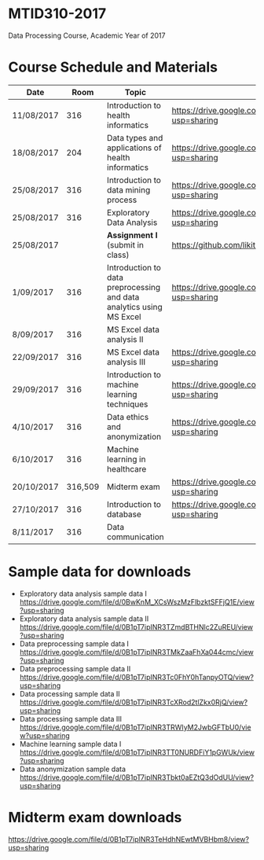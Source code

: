 # MTID310-2017
Data Processing Course, Academic Year of 2017

# Course Schedule and Materials
|Date|Room|Topic|Materials|Instructor|
|---|---|---|---|---|
|11/08/2017|316|Introduction to health informatics|https://drive.google.com/file/d/0B1pT7ipINR3TQVZpU3g2ZGdIUEk/view?usp=sharing|LK|
|18/08/2017|204|Data types and applications of health informatics|https://drive.google.com/file/d/0B1pT7ipINR3TdkVnMm4xWkRSTFk/view?usp=sharing|AW|
|25/08/2017|316|Introduction to data mining process|https://drive.google.com/file/d/0B1pT7ipINR3Td1lSMjVnNXFoVnM/view?usp=sharing|LK|
|25/08/2017|316|Exploratory Data Analysis|https://drive.google.com/file/d/0B1pT7ipINR3TN2JvY3pacGRQSVU/view?usp=sharing|PK|
|25/08/2017||**Assignment I** (submit in class)|https://github.com/likit/mtid310-2017/blob/master/assignment1.md||
|1/09/2017|316|Introduction to data preprocessing and data analytics using MS Excel|https://drive.google.com/file/d/0B1pT7ipINR3TdmRZZEpGX1V5ZzQ/view?usp=sharing|LP|
|8/09/2017|316|MS Excel data analysis II||LP|
|22/09/2017|316|MS Excel data analysis III|https://drive.google.com/file/d/0B1pT7ipINR3TSExyckMzdE0zdmM/view?usp=sharing|LP|
|29/09/2017|316|Introduction to machine learning techniques|https://drive.google.com/file/d/0B1pT7ipINR3TYUJhVXgwMXo5Y3M/view?usp=sharing|AW|
|4/10/2017|316|Data ethics and anonymization|https://drive.google.com/file/d/0B1pT7ipINR3TQVhGOXRudGk0b0E/view?usp=sharing|LP|
|6/10/2017|316|Machine learning in healthcare||AW|
|20/10/2017|316,509|Midterm exam|https://drive.google.com/file/d/0B1pT7ipINR3TNzB1ZG9RR293eUU/view?usp=sharing|||
|27/10/2017|316|Introduction to database|https://drive.google.com/file/d/0B1pT7ipINR3TRVQ1aWRONVJuZm8/view?usp=sharing|LP|
|8/11/2017|316|Data communication||PM|

# Sample data for downloads
- Exploratory data analysis sample data I https://drive.google.com/file/d/0BwKnM_XCsWszMzFlbzktSFFjQ1E/view?usp=sharing
- Exploratory data analysis sample data II https://drive.google.com/file/d/0B1pT7ipINR3TZmdBTHNlc2ZuREU/view?usp=sharing
- Data preprocessing sample data I https://drive.google.com/file/d/0B1pT7ipINR3TMkZaaFhXa044cmc/view?usp=sharing
- Data preprocessing sample data II https://drive.google.com/file/d/0B1pT7ipINR3Tc0FhY0hTanpyOTQ/view?usp=sharing
- Data processing sample data II https://drive.google.com/file/d/0B1pT7ipINR3TcXRod2tlZkx0RjQ/view?usp=sharing
- Data processing sample data III https://drive.google.com/file/d/0B1pT7ipINR3TRWIyM2JwbGFTbU0/view?usp=sharing
- Machine learning sample data I https://drive.google.com/file/d/0B1pT7ipINR3TT0NURDFiY1pGWUk/view?usp=sharing
- Data anonymization sample data https://drive.google.com/file/d/0B1pT7ipINR3Tbkt0aEZtQ3dOdUU/view?usp=sharing

# Midterm exam downloads
https://drive.google.com/file/d/0B1pT7ipINR3TeHdhNEwtMVBHbm8/view?usp=sharing
